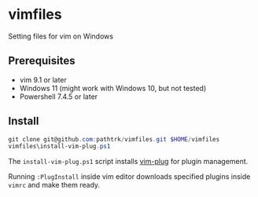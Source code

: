 # vimfiles
Setting files for vim on Windows

## Prerequisites

- vim 9.1 or later
- Windows 11 (might work with Windows 10, but not tested)
- Powershell 7.4.5 or later

## Install

```powershell
git clone git@github.com:pathtrk/vimfiles.git $HOME/vimfiles  
vimfiles\install-vim-plug.ps1
```

The `install-vim-plug.ps1` script installs [vim-plug](https://github.com/junegunn/vim-plug) for plugin management.

Running `:PlugInstall` inside vim editor downloads specified plugins inside `vimrc` and make them ready.
